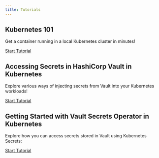 ```yaml
---
title: Tutorials
---
```


## Kubernetes 101

Get a container running in a local Kubernetes cluster in minutes!

[Start Tutorial](kubernetes-101/prerequisites.md)

## Accessing Secrets in HashiCorp Vault in Kubernetes

Explore various ways of injecting secrets from Vault into your Kubernetes workloads!

[Start Tutorial](vault-k8s/prerequisites.md)

## Getting Started with Vault Secrets Operator in Kubernetes

Explore how you can access secrets stored in Vault using Kubernetes Secrets:

[Start Tutorial](vault-k8s-operator/prerequisites.md)
